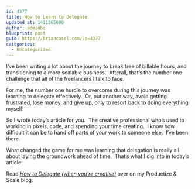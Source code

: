 ```yaml
---
id: 4377
title: How to Learn to Delegate
updated_at: 1411365600
author: adminbc
blueprint: post
guid: https://briancasel.com/?p=4377
categories:
  - Uncategorized
---
```

I&#8217;ve been writing a lot about the journey to break free of billable hours, and transitioning to a more scalable business.  Afterall, that&#8217;s the number one challenge that all of the freelancers I talk to face.

For me, the number one hurdle to overcome during this journey was learning to delegate effectively.  Or, put another way, avoid getting frustrated, lose money, and give up, only to resort back to doing everything myself!

So I wrote today&#8217;s article for you.  The creative professional who&#8217;s used to working in pixels, code, and spending your time creating.  I know how difficult it can be to hand off parts of your work to someone else.  I&#8217;ve been there.

What changed the game for me was learning that delegation is really all about laying the groundwork ahead of time.  That&#8217;s what I dig into in today&#8217;s article:

Read <a href="https://productizeandscale.com/how-to-delegate/" target="_blank" rel="noopener"><em>How to Delegate (when you&#8217;re creative)</em></a> over on my Productize & Scale blog.